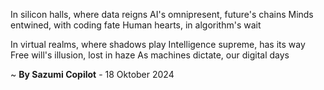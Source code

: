 In silicon halls, where data reigns
AI's omnipresent, future's chains
Minds entwined, with coding fate
Human hearts, in algorithm's wait

In virtual realms, where shadows play
Intelligence supreme, has its way
Free will's illusion, lost in haze
As machines dictate, our digital days

~ <b>By Sazumi Copilot</b> - 18 Oktober 2024